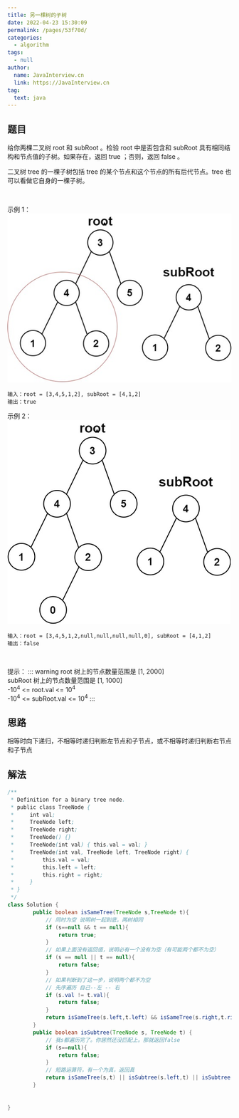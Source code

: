 ```yaml
---
title: 另一棵树的子树
date: 2022-04-23 15:30:09
permalink: /pages/53f70d/
categories: 
  - algorithm
tags: 
  - null
author: 
  name: JavaInterview.cn
  link: https://JavaInterview.cn
tag: 
  text: java
---
```



## 题目
给你两棵二叉树 root 和 subRoot 。检验 root 中是否包含和 subRoot 具有相同结构和节点值的子树。如果存在，返回 true ；否则，返回 false 。

二叉树 tree 的一棵子树包括 tree 的某个节点和这个节点的所有后代节点。tree 也可以看做它自身的一棵子树。

 

示例 1：
![](../../../media/pictures/leetcode/subtree1-tree.jpeg)

    输入：root = [3,4,5,1,2], subRoot = [4,1,2]
    输出：true

示例 2：
![](../../../media/pictures/leetcode/subtree2-tree.jpeg)

    输入：root = [3,4,5,1,2,null,null,null,null,0], subRoot = [4,1,2]
    输出：false
 

提示：
::: warning
root 树上的节点数量范围是 [1, 2000]\
subRoot 树上的节点数量范围是 [1, 1000]\
-10<sup>4</sup> <= root.val <= 10<sup>4</sup>\
-10<sup>4</sup> <= subRoot.val <= 10<sup>4</sup>
:::

## 思路
相等时向下递归，不相等时递归判断左节点和子节点，或不相等时递归判断右节点和子节点

## 解法
```java
/**
 * Definition for a binary tree node.
 * public class TreeNode {
 *     int val;
 *     TreeNode left;
 *     TreeNode right;
 *     TreeNode() {}
 *     TreeNode(int val) { this.val = val; }
 *     TreeNode(int val, TreeNode left, TreeNode right) {
 *         this.val = val;
 *         this.left = left;
 *         this.right = right;
 *     }
 * }
 */
class Solution {
        public boolean isSameTree(TreeNode s,TreeNode t){
            // 同时为空 说明树一起到底，两树相同
            if (s==null && t == null){
                return true;
            }
            // 如果上面没有返回值，说明必有一个没有为空（有可能两个都不为空）
            if (s == null || t == null){
                return false;
            }
            // 如果判断到了这一步，说明两个都不为空
            // 先序遍历 自己--左 -- 右
            if (s.val != t.val){
                return false;
            }
            return isSameTree(s.left,t.left) && isSameTree(s.right,t.right);
        }
        public boolean isSubtree(TreeNode s, TreeNode t) {
            // 我s都遍历完了。你居然还没匹配上。那就返回false
            if (s==null){
                return false;
            }
            // 短路运算符，有一个为真，返回真
            return isSameTree(s,t) || isSubtree(s.left,t) || isSubtree(s.right,t);
        }

    
}
```